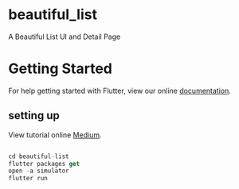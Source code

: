 # beautiful_list

A Beautiful List UI and Detail Page

# Getting Started

For help getting started with Flutter, view our online
[documentation](https://flutter.io/).

## setting up
View tutorial online
[Medium](https://medium.com/@afegbua/this-is-the-second-part-of-the-beautiful-list-ui-and-detail-page-article-ecb43e203915).


```dart

cd beautiful-list
flutter packages get
open -a simulator
flutter run

```
